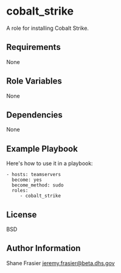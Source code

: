 cobalt_strike
=============

A role for installing Cobalt Strike.

Requirements
------------

None

Role Variables
--------------

None

Dependencies
------------

None

Example Playbook
----------------

Here's how to use it in a playbook:

    - hosts: teamservers
      become: yes
      become_method: sudo
      roles:
         - cobalt_strike

License
-------

BSD

Author Information
------------------

Shane Frasier <jeremy.frasier@beta.dhs.gov>
